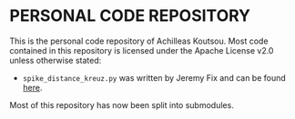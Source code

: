 PERSONAL CODE REPOSITORY
========================

This is the personal code repository of Achilleas Koutsou.
Most code contained in this repository is licensed under the Apache License v2.0 unless otherwise stated:

  - `spike_distance_kreuz.py` was written by Jeremy Fix and can be found [here](http://wwwold.fi.isc.cnr.it/users/thomas.kreuz/sourcecode.html).

Most of this repository has now been split into submodules.
